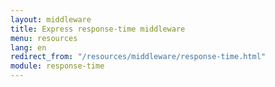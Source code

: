 ```yaml
---
layout: middleware
title: Express response-time middleware
menu: resources
lang: en
redirect_from: "/resources/middleware/response-time.html"
module: response-time
---
```

